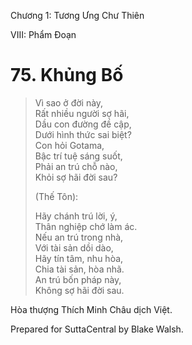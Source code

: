  

Chương 1: Tương Ưng Chư Thiên

VIII: Phẩm Ðoạn

# 75\. Khủng Bố

> Vì sao ở đời này,  
> Rất nhiều người sợ hãi,  
> Dầu con đường đề cập,  
> Dưới hình thức sai biệt?  
> Con hỏi Gotama,  
> Bậc trí tuệ sáng suốt,  
> Phải an trú chỗ nào,  
> Khỏi sợ hãi đời sau?
> 
> (Thế Tôn):
> 
> Hãy chánh trú lời, ý,  
> Thân nghiệp chớ làm ác.  
> Nếu an trú trong nhà,  
> Với tài sản dồi dào,  
> Hãy tín tâm, nhu hòa,  
> Chia tài sản, hòa nhã.  
> An trú bốn pháp này,  
> Không sợ hãi đời sau.

Hòa thượng Thích Minh Châu dịch Việt.

Prepared for SuttaCentral by Blake Walsh.